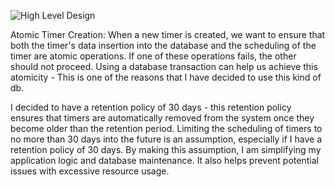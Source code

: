 ![High Level Design](https://viewer.diagrams.net/?tags=%7B%7D&highlight=0000ff&edit=_blank&layers=1&nav=1&title=Timers.drawio#R7Vz%2Fc6I4FP9rnNn7oQ4Qvvnjatvdm%2BvOdU53bvenToRUc0XiQmy1f%2F0lEBSSqNQT9GrbmZY8IJD3Pnl575OEDhjMll8SOJ9%2BIyGKOpYRLjvgumNZJvtl%2F7hklUs84OaCSYJDcdFGMMSvSAgNIV3gEKWVCykhEcXzqjAgcYwCWpHBJCEv1cseSVR96hxOkCIYBjBSpX%2FjkE6F1HR7mxNfEZ5MxaN9y8tPzGBxsWhJOoUheSmJwE0HDBJCaH40Ww5QxJVX6CW%2F73bL2fWLJSimdW74Nnq9tsxoBIe9uz9mzvcHw%2F1xJazzDKOFaPC31fBXJN6Yrgo1sJef88NgFeE4RAnogP7LFFM0nMOAn3hh5meyKZ1FrGSywzFZsCvDu%2FFaAIOnScKlfy4oqwYJeZob3XTYsXgdlFC03NpOc609BjtEZogmK3ZJcYMnFC4QZwM7L7%2BU7FcYZVo2nZBBAZnJuuqNVtmBUOwblGwrSlb0i%2BLwM0crV3EE0xQHXDEUJlQVl3Sc5DpmJYOV0BLTH%2Fy464jSz9KZ62W5sCoV7lGCWUtRUshi1upSRbz4UzwxK2yqykqrckmuLG8qCpVuJtmTqYMskgDt0KNQG9PKBNFd%2Brb0ACkBwNHYv5AlKIIUP1ffVwcK8YR7gllLNvjzJfyZdrWKvJ3irnKHlSqyQLUi4EoV5YpQKsowum724bB1FNgOYMwEY8QVRxL8SmIKo4irNuUeM%2BxYLpxxNxCP0%2Fna9iWYs15NqwhOaUKe0IBEhAMmJtwr9B9xFEkiGOFJzLsBQw3HVp%2F7CMye%2BlmcmOEw5I%2FRuqVqPzmCkwGybUxHdTI6kIGmnIx7gLWMMS8tUhxP2P%2FhFCZhfpgGUzTjN17JJv2dZj3k1wInbFhm4y5T2eMiG%2FMhhbkOKaaYxHlNMObPYfqneTkiExx03zEwDKn3Oz0FGOtrWgGGCc54%2BKk%2FOuz1%2Bt4pnb7iq41Dnb7Vq1Sk4KJhp2%2BqfkRBCw%2Fi5lv7iojE4bi43HhzBGdXlbl2pGXn6rcZwXn7lbLpC%2Bb%2B2LiWo9lhn50wb1c1RaK2SzeFS76DYxTdkzQbH9ipMaGUzDQ%2BmxJJYUX%2BMU9IgNJ0rzcv5RVGlwVgbJxIApFdutmVFIqXuOrVdv1vskjRoZ1qf1bjBJ1bshszl3kEc5UMo7ecMijvHc07fFTs39xaJWPPlhNOKnTh6yJB3QjO88rn3Peh5OaZVZ421qFENb2qK7JUT%2BTuGFWObz7%2F9O55zc2sqioq6cRuUyc1VFIgCgaUo61B9%2Bzvdc863QDQBZUftyFd9RRdDSKc9aP9EXn9SJulBvhVIMwoemzWFKffca55XQtKCt7nDcH%2B8Q2z2m2APf28uaBdNdTX0eieSe7%2FHI5YlV9uRu%2FIZHscjiU5YV08qGP0GjOPVSPoITnJOVgT01ytIUyn64TpwLBIMaomTloPnS8p6CYoxKk63lo3Huj7TM4uDbkTOL7lpEDetq2uGv%2FoOpYLmrJcjfjnXMlY67zYWGG2M6dj3V7X2QbCNyfnErnTNiNr1chDjwveMnTXQK4P3iPCza4Lt5xAORXcfFcaq%2BQxqC7WfKdKBJk9qaKmsXYGmYYnTeWZpmbgb5XtsNS4TNFKS0yQtT%2FVaFc3oEZQ9K6ZoG0WOU8mCHwwQW8y35kxQcA6vX%2F2pfhek5e1ygSBGlNdrVFBYH%2FYe1IqCKjLUi6EC9pmmTPlgoC6EONyuSDfkd3wqbkgUGPG9IMLYsG8PFiAeiNoY1QQeMPEwWOEliJ%2F7msz7K2pdKdmCnyqhNWROI2DE1bX3FNRwwkr0FDmzEh8vTD7I5b03l6Mo7R7Urqhc5StLkRy6lCvrJ8MRZEkdEomJIbRzUYq9a7NNXeEO8RMy%2F8gSlcixeMGqJq3vLq1yqheGV3D8k9Mq9bmuRxDb%2F%2Fa%2FuC%2FrWn%2BX82ACD%2F9EBEYPoxhBOMgu08aBW8d3wH29lGwxBXUpwr2xDOWI%2FHTlm5c7Kn91LOaMq2aWY4Y2hM1LyipXZdG1Uv1vV7Gw0QSBBTvK2Nk7YVrYuSRxFQ4BZNzC1p0pqwFOJ6MMl9y5YrbyhDJfviVT4gG0%2BI2CXTsJdEMzrspSp5xwPevNLGzAdSNfd3GXHoNL3B8OnS3llzPrGrJVbUEdIGmp8wLHa9LqTnCsIDGR6c6aadyJV4PeCpcPA1a7Mawok7yfWDlPLAiz0eBYlw%2BGVbUFPYDK%2BeBFZmoOj1W1Pz4AyvngZWestPvxFhxamxZbTuu86V9lU6xr3Lflrv1qoHjq6nOfFMZTlpoSkBkv7f8HbYloQpza3mfr7d1yqazbbnvZWXReP5ImM7zhj7iJX8P7ZStJmW3u0mYPswWEcUP8PUhHD8E0SLNH3%2BMDidxlTou2vM1KYLfFJLUOZ5rSOEYpnwX5qdB3vjfFHS9V%2FayZ1aTONuvuYm%2FOfayxjTPx8LROgwn2L%2BFrcH5Ds%2FZMoy8eYGevM8fSO%2FS9Pb81haDlgjznl1BUpdFeYegaYNxq4m9wnshWMQ3B5PsLWFVDnnkxWC1sSqRHLbdMlbVPPWvbCL6UsYzu8rxO4aj2QjR6vciHDUdvCyTeLJNNPsY2%2F2Ch0qm3xEYMkm%2FmLG6FNv4vl%2BxjVXMHZ9s8tpVJ6%2B%2Fp9k3VB5Z2y2D9Rya4PGCZrI7Ejzl3zuZoWAKY5zOLsZ2rrRbzzV8xXb6lY%2BN2c5SbJd96yYz1aeY8IES82%2Fl0Cn3f0YakDm6nFxLDmRdSzWYqaOfDjAYK26%2BeJdHF5vvBoKbfwE%3D)

Atomic Timer Creation: When a new timer is created, we want to ensure that both the timer's data insertion into the database and the scheduling of the timer are atomic operations. If one of these operations fails, the other should not proceed. Using a database transaction can help us achieve this atomicity - This is one of the reasons that I have decided to use this kind of db.

I decided to have a retention policy of 30 days - this retention policy ensures that timers are automatically removed from the system once they become older than the retention period.
Limiting the scheduling of timers to no more than 30 days into the future is an assumption, especially if I have a retention policy of 30 days.
By making this assumption, I am simplifying my application logic and database maintenance.
It also helps prevent potential issues with excessive resource usage.
